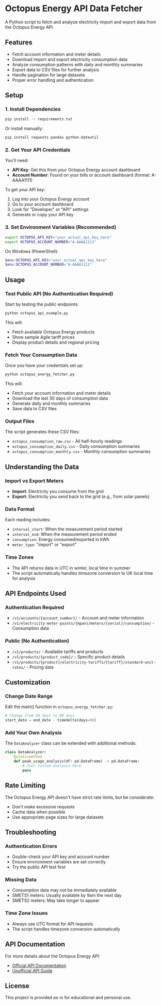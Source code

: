 # Octopus Energy API Data Fetcher

A Python script to fetch and analyze electricity import and export data from the Octopus Energy API.

## Features

- Fetch account information and meter details
- Download import and export electricity consumption data
- Analyze consumption patterns with daily and monthly summaries
- Export data to CSV files for further analysis
- Handle pagination for large datasets
- Proper error handling and authentication

## Setup

### 1. Install Dependencies

```bash
pip install -r requirements.txt
```

Or install manually:
```bash
pip install requests pandas python-dateutil
```

### 2. Get Your API Credentials

You'll need:
- **API Key**: Get this from your Octopus Energy account dashboard
- **Account Number**: Found on your bills or account dashboard (format: A-AAAA1111)

To get your API key:
1. Log into your Octopus Energy account
2. Go to your account dashboard
3. Look for "Developer" or "API" settings
4. Generate or copy your API key

### 3. Set Environment Variables (Recommended)

```bash
export OCTOPUS_API_KEY="your_actual_api_key_here"
export OCTOPUS_ACCOUNT_NUMBER="A-AAAA1111"
```

On Windows (PowerShell):
```powershell
$env:OCTOPUS_API_KEY="your_actual_api_key_here"
$env:OCTOPUS_ACCOUNT_NUMBER="A-AAAA1111"
```

## Usage

### Test Public API (No Authentication Required)

Start by testing the public endpoints:

```bash
python octopus_api_example.py
```

This will:
- Fetch available Octopus Energy products
- Show sample Agile tariff prices
- Display product details and regional pricing

### Fetch Your Consumption Data

Once you have your credentials set up:

```bash
python octopus_energy_fetcher.py
```

This will:
- Fetch your account information and meter details
- Download the last 30 days of consumption data
- Generate daily and monthly summaries
- Save data to CSV files

### Output Files

The script generates these CSV files:
- `octopus_consumption_raw.csv` - All half-hourly readings
- `octopus_consumption_daily.csv` - Daily consumption summaries
- `octopus_consumption_monthly.csv` - Monthly consumption summaries

## Understanding the Data

### Import vs Export Meters

- **Import**: Electricity you consume from the grid
- **Export**: Electricity you send back to the grid (e.g., from solar panels)

### Data Format

Each reading includes:
- `interval_start`: When the measurement period started
- `interval_end`: When the measurement period ended
- `consumption`: Energy consumed/exported in kWh
- `meter_type`: "import" or "export"

### Time Zones

- The API returns data in UTC in winter, local time in summer
- The script automatically handles timezone conversion to UK local time for analysis

## API Endpoints Used

### Authentication Required
- `/v1/accounts/{account_number}/` - Account and meter information
- `/v1/electricity-meter-points/{mpan}/meters/{serial}/consumption/` - Consumption data

### Public (No Authentication)
- `/v1/products/` - Available tariffs and products
- `/v1/products/{product_code}/` - Specific product details
- `/v1/products/{product}/electricity-tariffs/{tariff}/standard-unit-rates/` - Pricing data

## Customization

### Change Date Range

Edit the main() function in `octopus_energy_fetcher.py`:

```python
# Change from 30 days to 90 days
start_date = end_date - timedelta(days=90)
```

### Add Your Own Analysis

The `DataAnalyzer` class can be extended with additional methods:

```python
class DataAnalyzer:
    @staticmethod
    def peak_usage_analysis(df: pd.DataFrame) -> pd.DataFrame:
        # Your custom analysis here
        pass
```

## Rate Limiting

The Octopus Energy API doesn't have strict rate limits, but be considerate:
- Don't make excessive requests
- Cache data when possible
- Use appropriate page sizes for large datasets

## Troubleshooting

### Authentication Errors
- Double-check your API key and account number
- Ensure environment variables are set correctly
- Try the public API test first

### Missing Data
- Consumption data may not be immediately available
- SMETS1 meters: Usually available by 9am the next day
- SMETS2 meters: May take longer to appear

### Time Zone Issues
- Always use UTC format for API requests
- The script handles timezone conversion automatically

## API Documentation

For more details about the Octopus Energy API:
- [Official API Documentation](https://developer.octopus.energy/rest/guides/endpoints)
- [Unofficial API Guide](https://www.guylipman.com/octopus/api_guide.html)

## License

This project is provided as-is for educational and personal use. 
